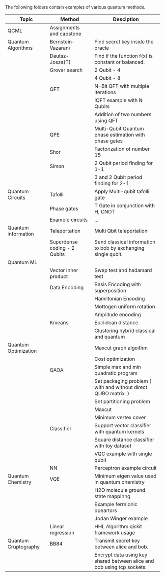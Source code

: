 The following folders contain examples of various quantum methods.

|Topic|Method|Desciption|
|-|-|-|
|QCML|Assignments and capstone||
|Quantum Algorithms|Bernstein-Vazarani|Find secret key inside the oracle|
||Deutsz-Josza(T)|Find if the function f(x) is constant or balanced.|
||Grover search|2 Qubit - 4|
|||4 Qubit - 8|
||QFT|N-Bit QFT with multiple iterations|
|||IQFT example with N Qubits|
|||Addition of two numbers using QFT|
||QPE|Multi-Qubit Quantum phase estimation with phase gates|
||Shor|Factorization of number 15|
||Simon|2 Qubit period finding for 1-1|
|||3 and 2 Qubit period finding for 2-1|
|Quantum Circuits|Tafolli|Apply Multi-qubit tafolli gate|
||Phase gates|T Gate in conjunction with H, CNOT|
||Example circuits|...| 
|Quantum information|Teleportation|Multi Qbit teleportation|
||Superdense coding - 2 Qubits|Send classical information to bob by exchanging single qubit.|
|Quantum ML|||
||Vector inner product|Swap test and hadamard test|
||Data Encoding|Basis Encoding with superposition|
|||Hamiltonian Encoding|
|||Mottogen uniform rotation|
|||Amplitude encoding|
||Kmeans|Euclidean distance|
|||Clustering hybrid classical and quantum|
|Quantum Optimization||Maxcut graph algoithm|
|||Cost optimization|
||QAOA|Simple max and min quadratic program |
|||Set packaging problem ( with and without direct QUBO matrix. )|
|||Set partitioning problem|
|||Maxcut|
|||Minimum vertex cover|
||Classifier|Support vector classifier with quantum kernels|
|||Square distance classifier with toy dataset|
|||VQC example with single qubit|
||NN|Perceptron example circuit|
|Quantum Chemistry|VQE|Minimum eigen value used in quantum chemistry|
|||H2O molecule ground state mappinng|
|||Example fermionic opeartors|
|||Jodan Winger example|
||Linear regression|HHL Algorithm qiskit framework usage|
|Quantum Cruptography|BB84|Transmit secret key between alice and bob.|
|||Encrypt data using key shared between alice and bob using tcp sockets.|